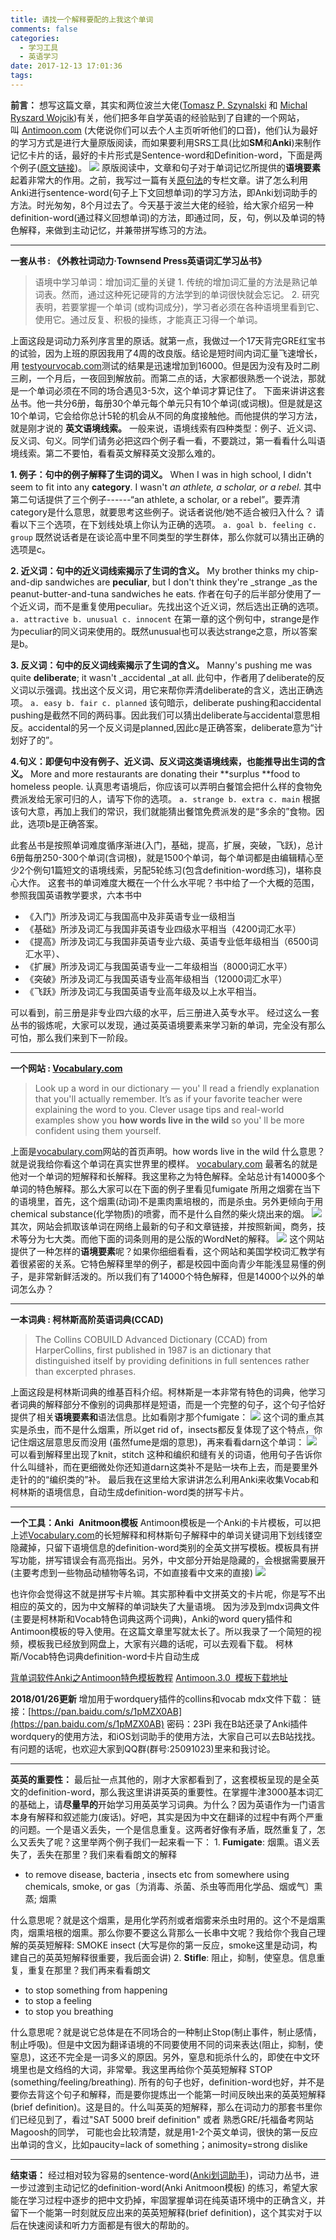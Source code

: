 ```yaml
---
title: 请找一个解释要配的上我这个单词
comments: false
categories:
  - 学习工具
  - 英语学习
date: 2017-12-13 17:01:36
tags:
---
```


**前言：** 想写这篇文章，其实和两位波兰大佬([Tomasz P. Szynalski](http://www.antimoon.com/learners/tomasz_szynalski.htm) 和 [Michal Ryszard Wojcik](http://www.antimoon.com/learners/michal_wojcik.htm))有关，他们把多年自学英语的经验贴到了自建的一个网站，叫 [Antimoon.com](http://www.antimoon.com/how/srs.htm) (大佬说你们可以去个人主页听听他们的口音)，他们认为最好的学习方式是进行大量原版阅读，而如果要利用SRS工具(比如**SM**和**Anki**)来制作记忆卡片的话，最好的卡片形式是Sentence-word和Definition-word，下面是两个例子([原文链接](http://www.antimoon.com/how/usingsm-makeitems.htm))。 
![](/images/antimoon.jpg) 
原版阅读中，文章和句子对于单词记忆所提供的**语境要素**起着非常大的作用。之前，我写过一篇有关[原句法](https://zhuanlan.zhihu.com/p/25866272)的专栏文章。讲了怎么利用Anki进行sentence-word(句子上下文回想单词)的学习方法，即Anki划词助手的方法。时光匆匆，8个月过去了。今天基于波兰大佬的经验，给大家介绍另一种definition-word(通过释义回想单词)的方法，即通过同，反，句，例以及单词的特色解释，来做到主动记忆，并兼带拼写练习的方法。
<!-- more -->

* * *

**一套从书 : 《外教社词动力·Townsend Press英语词汇学习丛书》**

> 语境中学习单词：增加词汇量的关键 1\. 传统的增加词汇量的方法是熟记单词表。然而，通过这种死记硬背的方法学到的单词很快就会忘记。 2. 研究表明，若要掌握一个单词 (或构词成分)，学习者必须在各种语境里看到它、使用它。通过反复、积极的操练，才能真正习得一个单词。

上面这段是词动力系列序言里的原话。就第一点，我做过一个17天背完GRE红宝书的试验，因为上班的原因我用了4周的改良版。结论是短时间内词汇量飞速增长，用 [testyourvocab.com](http://testyourvocab.com/)测试的结果是迅速增加到16000。但是因为没有及时二刷三刷，一个月后，一夜回到解放前。而第二点的话，大家都很熟悉一个说法，那就是一个单词必须在不同的场合遇见3-5次，这个单词才算记住了。 下面来讲讲这套丛书。他一共分6册，每册30个单元每个单元只有10个单词(或词根)。但是就是这10个单词，它会给你总计5轮的机会从不同的角度接触他。而他提供的学习方法，就是刚才说的
**英文语境线索。** 
一般来说，语境线索有四种类型：例子、近义词、反义词、句义。同学们请务必把这四个例子看一看，不要跳过，第一看看什么叫语境线索。第二不要怕，看看英文解释英文没那么难的。 

**1\. 例子：句中的例子解释了生词的词义。**
When I was in high school, I didn't seem to fit into any **category**. I wasn't _an athlete, a scholar, or a rebel._ 
其中第二句话提供了三个例子------“an athlete, a scholar, or a rebel”。要弄清category是什么意思，就要思考这些例子。说话者说他/她不适合被归入什么？
请看以下三个选项，在下划线处填上你认为正确的选项。 `a. goal b. feeling c. group` 既然说话者是在谈论高中里不同类型的学生群体，那么你就可以猜出正确的选项是c。 

**2\. 近义词：句中的近义词线索揭示了生词的含义。** 
My brother thinks my chip-and-dip sandwiches are **peculiar**, but I don't think they're _strange _as the peanut-butter-and-tuna sandwiches he eats. 作者在句子的后半部分使用了一个近义词，而不是重复使用peculiar。先找出这个近义词，然后选出正确的选项。 `a. attractive b. unusual c. innocent` 在第一章的这个例句中，strange是作为peculiar的同义词来使用的。既然unusual也可以表达strange之意，所以答案是b。 

**3\. 反义词：句中的反义词线索揭示了生词的含义。**
Manny's pushing me was quite **deliberate**; it wasn't _accidental _at all. 此句中，作者用了deliberate的反义词以示强调。找出这个反义词，用它来帮你弄清deliberate的含义，选出正确选项。 `a. easy b. fair c. planned` 该句暗示，deliberate pushing和accidental pushing是截然不同的两码事。因此我们可以猜出deliberate与accidental意思相反。accidental的另一个反义词是planned,因此c是正确答案，deliberate意为“计划好了的”。

**4.句义：即便句中没有例子、近义词、反义词这类语境线索，也能推导出生词的含义。** More and more restaurants are donating their **surplus **food to homeless people. 认真思考语境后，你应该可以弄明白餐馆会把什么样的食物免费派发给无家可归的人，请写下你的选项。 `a. strange b. extra c. main` 根据该句大意，再加上我们的常识，我们就能猜出餐馆免费派发的是“多余的”食物。因此，选项b是正确答案。

此套丛书是按照单词难度循序渐进(入门，基础，提高，扩展，突破，飞跃)，总计6册每册250-300个单词(含词根)，就是1500个单词，每个单词都是由编辑精心至少2个例句1篇短文的语境线索，另配5轮练习(包含definition-word练习)，堪称良心大作。 这套书的单词难度大概在一个什么水平呢？书中给了一个大概的范围，参照我国英语教学要求，六本书中

*   《入门》所涉及词汇与我国高中及非英语专业一级相当
*   《基础》所涉及词汇与我国非英语专业四级水平相当（4200词汇水平）
*   《提高》所涉及词汇与我国非英语专业六级、英语专业低年级相当（6500词汇水平）、
*   《扩展》所涉及词汇与我国英语专业一二年级相当（8000词汇水平）
*   《突破》所涉及词汇与我国英语专业高年级相当（12000词汇水平）
*   《飞跃》所涉及词汇与我国英语专业高年级及以上水平相当。

可以看到，前三册是非专业四六级的水平，后三册进入英专水平。 经过这么一套丛书的锻炼呢，大家可以发现，通过英英语境要素来学习新的单词，完全没有那么可怕，那么我们来到下一阶段。

* * *

**一个网站 : [Vocabulary.com](http://www.vocabulary.com)**

> Look up a word in our dictionary — you' ll read a friendly explanation that you'll actually remember. It’s as if your favorite teacher were explaining the word to you. Clever usage tips and real-world examples show you **how words live in the wild** so you' ll be more confident using them yourself.

上面是[vocabulary.com](http://www.vocabulary.com)网站的首页声明。how words live in the wild 什么意思？就是说我给你看这个单词在真实世界里的模样。 [vocabulary.com](http://www.vocabulary.com) 最著名的就是他对一个单词的短解释和长解释。我这里称之为特色解释。全站总计有14000多个单词的特色解释。那么大家可以在下面的例子里看见fumigate 所用之烟雾在当下的语境里，首先，这个烟熏(动词)不是熏肉熏培根的，而是杀虫。另外更倾向于用chemical substance(化学物质)的喷雾，而不是什么自然的柴火烧出来的烟。 
![](/images/vocab_01.jpg) 
其次，网站会抓取该单词在网络上最新的句子和文章链接，并按照新闻，商务，技术等分为七大类。而他下面的词条则用的是公版的WordNet的解释。 
![](/images/vocab_02.jpg) 
这个网站提供了一种怎样的**语境要素**呢？如果你细细看看，这个网站和美国学校词汇教学有着很紧密的关系。它特色解释里举的例子，都是校园中面向青少年能浅显易懂的例子，是非常新鲜活泼的。所以我们有了14000个特色解释，但是14000个以外的单词怎么办？

* * *

**一本词典 : 柯林斯高阶英语词典(CCAD)**

> The Collins COBUILD Advanced Dictionary (CCAD) from HarperCollins, first published in 1987 is an dictionary that distinguished itself by providing definitions in full sentences rather than excerpted phrases.

上面这段是柯林斯词典的维基百科介绍。柯林斯是一本非常有特色的词典，他学习者词典的解释部分不像别的词典那样是短语，而是一个完整的句子，这个句子恰好提供了相关**语境要素和**语法信息。比如看刚才那个fumigate： 
![](/images/collins_01.jpg) 
这个词的重点其实是杀虫，而不是什么烟熏，所以get rid of，insects都反复体现了这个特点，你记住烟这层意思反而没用 (虽然fume是烟的意思)，再来看看darn这个单词： 
![](/images/collins_02.jpg) 
可以看到解释里出现了knit，stitch 这种和编织和缝有关的词语，他用句子告诉你什么叫缝补，而在更细微处你还知道darn这类补不是贴一块布上去，而是要里外走针的的“编织类的”补。 最后我在这里给大家讲讲怎么利用Anki来收集Vocab和柯林斯的语境信息，自动生成definition-word类的拼写卡片。

* * *

**一个工具：Anki** 
**Anitmoon模板** 
Antimoon模板是一个Anki的卡片模板，可以把上述[Vocabulary.com](http://www.vocabulary.com)的长短解释和柯林斯句子解释中的单词关键词用下划线镂空隐藏掉，只留下语境信息的definition-word类别的全英文拼写模板。模板具有拼写功能，拼写错误会有高亮指出。另外，中文部分开始是隐藏的，会根据需要展开(主要考虑到一些物品动植物等名词，不如直接看中文来的直接) 
![](/images/anki_antimoon_01.gif) 

也许你会觉得这不就是拼写卡片嘛。其实那种看中文拼英文的卡片呢，你是写不出相应的英文的，因为中文解释的单词缺失了大量语境。 因为涉及到mdx词典文件(主要是柯林斯和Vocab特色词典这两个词典)，Anki的word query插件和 Antimoon模板的导入使用。在这篇文章里写就太长了。所以我录了一个简短的视频，模板我已经放到网盘上，大家有兴趣的话呢，可以去观看下载。 柯林斯/Vocab特色词典definition-word卡片自动生成 

[背单词软件Anki之Antimoon特色模板教程](http://www.bilibili.com/video/av16818747) 
[Antimoon.3.0  模板下载地址](/files/Antimoon.3.0.zip) 

**2018/01/26更新** 
增加用于wordquery插件的collins和vocab mdx文件下载： 链接：[https://pan.baidu.com/s/1pMZX0AB](https://pan.baidu.com/s/1pMZX0AB) 密码：23Pi 
我在B站还录了Anki插件wordquery的使用方法，和iOS划词助手的使用方法，大家自己可以去B站找找。有问题的话呢，也欢迎大家到QQ群(群号:25091023)里来和我讨论。

* * *

**英英的重要性：** 最后扯一点其他的，刚才大家都看到了，这套模板呈现的是全英文的definition-word，那么我这里讲讲英英的重要性。在掌握牛津3000基本词汇的基础上，请**尽量早的**开始学习用英英学习词典。为什么？因为英语作为一门语言本身有解释和叙述能力(废话)。好吧，其实是因为中文在翻译的过程中有两个严重的问题。一个是语义丢失，一个是信息重复。这两者好像有矛盾，既然重复了，怎么又丢失了呢？这里举两个例子我们一起来看一下： 1. **Fumigate**: 烟熏。语义丢失了，丢失在那里？我们来看看朗文的解释

*   to remove disease, bacteria , insects etc from somewhere using chemicals, smoke, or gas〔为消毒、杀菌、杀虫等而用化学品、烟或气〕熏蒸; 烟熏

什么意思呢？就是这个烟熏，是用化学药剂或者烟雾来杀虫时用的。这个不是烟熏肉，烟熏培根的烟熏。那么你要不要这么背那么一长串中文呢？我给你个我自己理解的英英短解释: SMOKE insect (大写是你的第一反应，smoke这里是动词，构建自己的英英短解释很重要，我后面会讲) 2. **Stifle**: 阻止，抑制，使窒息。信息重复，重复在那里？我们再来看看朗文

*   to stop something from happening
*   to stop a feeling
*   to stop you breathing

什么意思呢？就是说它总体是在不同场合的一种制止Stop(制止事件，制止感情，制止呼吸)。但是中文因为翻译语境的不同要使用不同的词来表达(阻止，抑制，使窒息)，这还不完全是一词多义的原因。另外，窒息和扼杀什么的，即使在中文环境里也是文绉绉的大词，非常晕。我这里再给你个英英短解释 STOP (something/feeling/breathing). 所有的句子也好，definition-word也好，并不是要你去背这个句子和解释，而是要你提炼出一个能第一时间反映出来的英英短解释(brief definition)。这是目的。什么叫英英的短解释，那么在词动力的那套书里你们已经见到了，看过"SAT 5000 breif definition" 或者 熟悉GRE/托福备考网站Magoosh的同学， 可能也会比较清楚，就是用1-2个英文单词，很快的第一反应出单词的含义，比如paucity=lack of something；animosity=strong dislike

* * *

**结束语：** 
经过相对较为容易的sentence-word([Anki](https://zhuanlan.zhihu.com/p/25866272)[划词助手](https://zhuanlan.zhihu.com/p/25866272))，词动力丛书，进一步过渡到主动记忆的definition-word(Anki Anitmoon模板) 的练习，希望大家能在学习过程中逐步的把中文扔掉，牢固掌握单词在纯英语环境中的正确含义，并留下一个能第一时刻就反应出来的英英短解释(brief definition)，这个其实对于以后在快速阅读和听力方面都是有很大的帮助的。